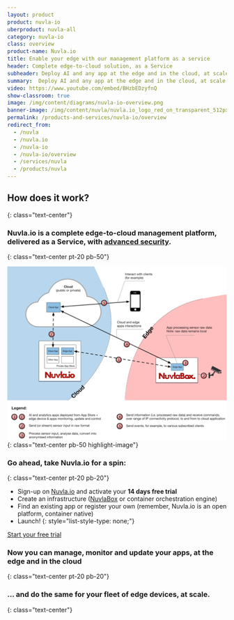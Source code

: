 ```yaml
---
layout: product
product: nuvla-io
uberproduct: nuvla-all
category: nuvla-io
class: overview
product-name: Nuvla.io
title: Enable your edge with our management platform as a service
header: Complete edge-to-cloud solution, as a Service
subheader: Deploy AI and any app at the edge and in the cloud, at scale, with advanced security.
summary:  Deploy AI and any app at the edge and in the cloud, at scale.
video: https://www.youtube.com/embed/BHzbEDzyfnQ
show-classroom: true
image: /img/content/diagrams/nuvla-io-overview.png
banner-image: /img/content/nuvla/nuvla.io_logo_red_on_transparent_512px.png
permalink: /products-and-services/nuvla-io/overview
redirect_from:
  - /nuvla
  - /nuvla.io
  - /nuvla-io
  - /nuvla-io/overview
  - /services/nuvla
  - /products/nuvla
---
```


## How does it work?
{: class="text-center"}

### Nuvla.io is a complete edge-to-cloud management platform, delivered as a Service, with [advanced security](/products-and-services/nuvla-io/security).
{: class="text-center pt-20 pb-50"}

![Nuvla.io Overview](/img/content/diagrams/nuvla-io-overview.png "Nuvla.io Overview")
{: class="text-center pb-50 highlight-image"}

### **Go ahead, take Nuvla.io for a spin:**
{: class="text-center pt-20 pb-20"}

* <i class="fad fa-check"></i> Sign-up on [Nuvla.io](https://nuvla.io/ui/sign-up) and activate your **14 days free trial**
* <i class="fad fa-check"></i> Create an infrastructure ([NuvlaBox](/products-and-services/nuvlabox/overview) or container orchestration engine)
* <i class="fad fa-check"></i> Find an existing app or register your own (remember, Nuvla.io is an open platform, container native)
* <i class="fad fa-check"></i> Launch!
{: style="list-style-type: none;"}

<div class="text-center"><p><a class="btn-sixsq all text-center text-white mt-30" href="https://nuvla.io/ui/sign-up">Start your free trial</a></p></div>

### **Now you can manage, monitor and update your apps, at the edge and in the cloud**
{: class="text-center pt-20 pb-20"}
 
### **... and do the same for your fleet of edge devices, at scale.**
{: class="text-center"}
